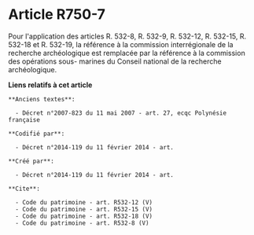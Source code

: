 # Article R750-7

Pour l'application des articles R. 532-8, R. 532-9, R. 532-12, R. 532-15, R. 532-18 et R. 532-19, la référence à la
commission interrégionale de la recherche archéologique est remplacée par la référence à la commission des opérations sous-
marines du Conseil national de la recherche archéologique.

**Liens relatifs à cet article**

	**Anciens textes**:

	  - Décret n°2007-823 du 11 mai 2007 - art. 27, ecqc Polynésie française

	**Codifié par**:

	  - Décret n°2014-119 du 11 février 2014 - art.

	**Créé par**:

	  - Décret n°2014-119 du 11 février 2014 - art.

	**Cite**:

	  - Code du patrimoine - art. R532-12 (V)
	  - Code du patrimoine - art. R532-15 (V)
	  - Code du patrimoine - art. R532-18 (V)
	  - Code du patrimoine - art. R532-8 (V)
